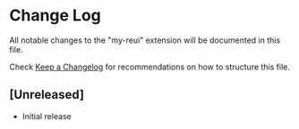 # Change Log

All notable changes to the "my-reui" extension will be documented in this file.

Check [Keep a Changelog](http://keepachangelog.com/) for recommendations on how to structure this file.

## [Unreleased]

- Initial release
